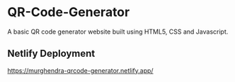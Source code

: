 # QR-Code-Generator
A basic QR code generator website built using HTML5, CSS and Javascript.

## Netlify Deployment
https://murghendra-qrcode-generator.netlify.app/
